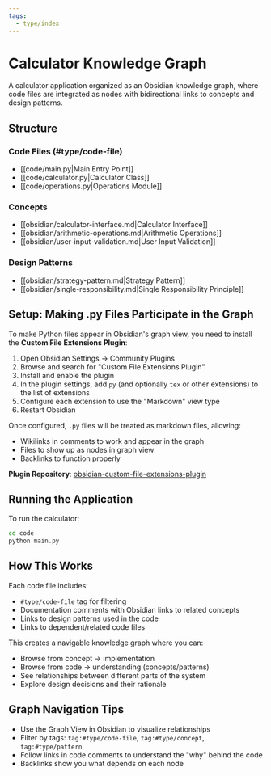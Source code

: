 ```yaml
---
tags:
  - type/index
---
```


# Calculator Knowledge Graph

A calculator application organized as an Obsidian knowledge graph, where code files are integrated as nodes with bidirectional links to concepts and design patterns.

## Structure

### Code Files (#type/code-file)

- [[code/main.py|Main Entry Point]]
- [[code/calculator.py|Calculator Class]]
- [[code/operations.py|Operations Module]]

### Concepts

- [[obsidian/calculator-interface.md|Calculator Interface]]
- [[obsidian/arithmetic-operations.md|Arithmetic Operations]]
- [[obsidian/user-input-validation.md|User Input Validation]]

### Design Patterns

- [[obsidian/strategy-pattern.md|Strategy Pattern]]
- [[obsidian/single-responsibility.md|Single Responsibility Principle]]

## Setup: Making .py Files Participate in the Graph

To make Python files appear in Obsidian's graph view, you need to install the **Custom File Extensions Plugin**:

1. Open Obsidian Settings → Community Plugins
2. Browse and search for "Custom File Extensions Plugin"
3. Install and enable the plugin
4. In the plugin settings, add `py` (and optionally `tex` or other extensions) to the list of extensions
5. Configure each extension to use the "Markdown" view type
6. Restart Obsidian

Once configured, `.py` files will be treated as markdown files, allowing:

- Wikilinks in comments to work and appear in the graph
- Files to show up as nodes in graph view
- Backlinks to function properly

**Plugin Repository**: [obsidian-custom-file-extensions-plugin](https://github.com/MeepTech/obsidian-custom-file-extensions-plugin)

## Running the Application

To run the calculator:

```bash
cd code
python main.py
```

## How This Works

Each code file includes:

- `#type/code-file` tag for filtering
- Documentation comments with Obsidian links to related concepts
- Links to design patterns used in the code
- Links to dependent/related code files

This creates a navigable knowledge graph where you can:

- Browse from concept → implementation
- Browse from code → understanding (concepts/patterns)
- See relationships between different parts of the system
- Explore design decisions and their rationale

## Graph Navigation Tips

- Use the Graph View in Obsidian to visualize relationships
- Filter by tags: `tag:#type/code-file`, `tag:#type/concept`, `tag:#type/pattern`
- Follow links in code comments to understand the "why" behind the code
- Backlinks show you what depends on each node
